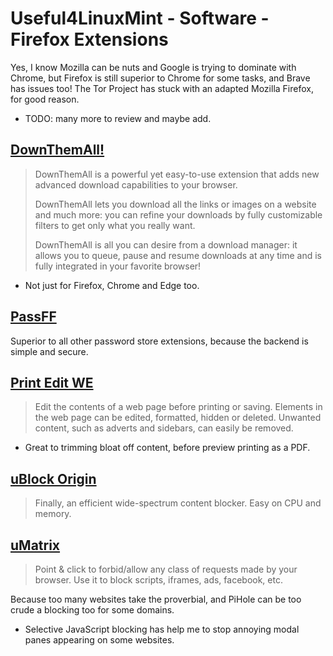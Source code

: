 # Useful4LinuxMint - Software - Firefox Extensions

Yes, I know Mozilla can be nuts and Google is trying to dominate with Chrome, but Firefox is still superior to Chrome for some tasks, and Brave has issues too!
The Tor Project has stuck with an adapted Mozilla Firefox, for good reason.

- TODO: many more to review and maybe add.

## [DownThemAll!](https://www.downthemall.org/)

> DownThemAll is a powerful yet easy-to-use extension that adds new advanced download capabilities to your browser.
>
> DownThemAll lets you download all the links or images on a website and much more: you can refine your downloads by fully customizable filters to get only what you really want.
>
> DownThemAll is all you can desire from a download manager: it allows you to queue, pause and resume downloads at any time and is fully integrated in your favorite browser!

- Not just for Firefox, Chrome and Edge too.

## [PassFF](firefox-extensions/passff.md)

Superior to all other password store extensions, because the backend is simple and secure.

## [Print Edit WE](https://addons.mozilla.org/en-GB/firefox/addon/print-edit-we/)

> Edit the contents of a web page before printing or saving. Elements in the web page can be edited, formatted, hidden or deleted. Unwanted content, such as adverts and sidebars, can easily be removed.

- Great to trimming bloat off content, before preview printing as a PDF.


## [uBlock Origin](https://addons.mozilla.org/en-GB/firefox/addon/ublock-origin/)

> Finally, an efficient wide-spectrum content blocker. Easy on CPU and memory.

## [uMatrix](https://addons.mozilla.org/en-GB/firefox/addon/umatrix/)

> Point &amp; click to forbid/allow any class of requests made by your browser. Use it to block scripts, iframes, ads, facebook, etc.

Because too many websites take the proverbial, and PiHole can be too crude a blocking too for some domains.
- Selective JavaScript blocking has help me to stop annoying modal panes appearing on some websites.


